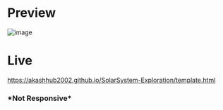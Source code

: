 <h1>Preview </h1>

![image](https://github.com/user-attachments/assets/9fc73bd9-9f72-4dca-aa6c-f020434638c1)


<h1>Live</h1>

https://akashhub2002.github.io/SolarSystem-Exploration/template.html

<h3>*Not Responsive*</h3>




